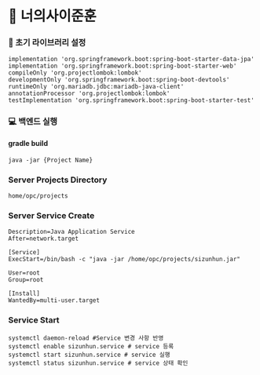 # 🧥 너의사이준훈
### 📔 초기 라이브러리 설정
```
implementation 'org.springframework.boot:spring-boot-starter-data-jpa'
implementation 'org.springframework.boot:spring-boot-starter-web'
compileOnly 'org.projectlombok:lombok'
developmentOnly 'org.springframework.boot:spring-boot-devtools'
runtimeOnly 'org.mariadb.jdbc:mariadb-java-client'
annotationProcessor 'org.projectlombok:lombok'
testImplementation 'org.springframework.boot:spring-boot-starter-test'
```

### 💻 백엔드 실행
#### gradle build 
```
java -jar {Project Name}
```

### Server Projects Directory
```shell
home/opc/projects
```

### Server Service Create
```shell
Description=Java Application Service
After=network.target

[Service]
ExecStart=/bin/bash -c "java -jar /home/opc/projects/sizunhun.jar"

User=root
Group=root

[Install]
WantedBy=multi-user.target

```
### Service Start
```shell
systemctl daemon-reload #Service 변경 사항 반영
systemctl enable sizunhun.service # service 등록
systemctl start sizunhun.service # service 실행
systemctl status sizunhun.service # service 상태 확인
```
